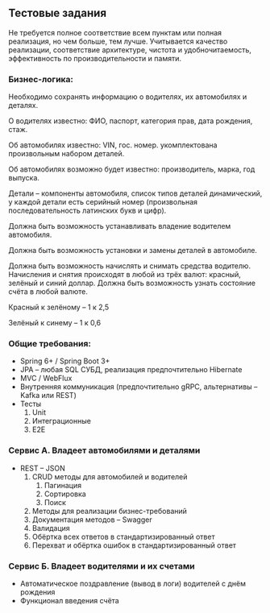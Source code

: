 ## Тестовые задания

Не требуется полное соответствие всем пунктам или полная реализация,
но чем больше, тем лучше. Учитывается качество реализации,
соответствие архитектуре, чистота и удобночитаемость,
эффективность по производительности и памяти.

### Бизнес-логика:

Необходимо сохранять информацию о водителях, их автомобилях
и деталях.

О водителях известно: ФИО, паспорт, категория
прав, дата рождения, стаж.

Об автомобилях известно: VIN, гос. номер.
укомплектована произвольным набором деталей.

Об автомобилях возможно будет известно:
производитель, марка, год выпуска.

Детали – компоненты автомобиля, список типов деталей динамический,
у каждой детали есть серийный номер
(произвольная последовательность латинских букв и цифр).

Должна быть возможность устанавливать владение водителем автомобиля.

Должна быть возможность установки и замены деталей в автомобиле.

Должна быть возможность начислять и снимать средства водителю.
Начисления и снятия происходят в любой из трёх валют: 
красный, зелёный и синий доллар.
Должна быть возможность узнать состояние счёта в любой валюте.

Красный к зелёному – 1 к 2,5

Зелёный к синему – 1 к 0,6

### Общие требования:
- Spring 6+ / Spring Boot 3+
- JPA – любая SQL СУБД, реализация предпочтительно Hibernate
- MVC / WebFlux
- Внутренняя коммуникация (предпочтительно gRPC, альтернативы – Kafka или REST)
- Тесты
  1. Unit
  2. Интеграционные
  3. E2E

### Сервис А. Владеет автомобилями и деталями
- REST – JSON
  1. CRUD методы для автомобилей и водителей
     1. Пагинация
     2. Сортировка
     3. Поиск
  2. Методы для реализации бизнес-требований
  3. Документация методов – Swagger
  4. Валидация
  5. Обёртка всех ответов в стандартизированный ответ
  6. Перехват и обёртка ошибок в стандартизированный ответ

### Сервис Б. Владеет водителями и их счетами
- Автоматическое поздравление (вывод в логи) водителей с днём рождения
- Функционал введения счёта
